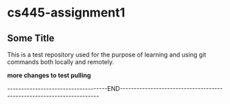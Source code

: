 # cs445-assignment1
## Some Title
This is a test repository used for the purpose of learning and using git commands both locally and remotely.

**more changes to test pulling**

------------------------------------END----------------------------------------------------------------------
